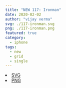 ```yaml
---
title: "NEW 117: Ironman"
date: 2020-02-02
author: "vijay verma"
svg: ./117-ironman.svg
png: ./117-ironman.png
featured: true
category:
  - iphone
tags:
  - new
  - grid
  - single
---
```

<li><a href="./117-ironman.svg" download className="btn-svg">SVG</a></li>
<li><a href="/117-ironman.png" download className="btn-png">PNG</a></li>
